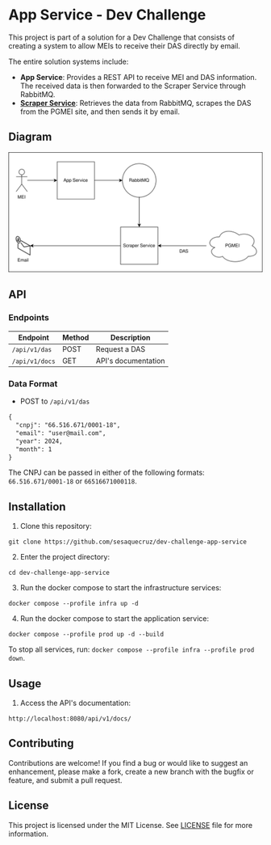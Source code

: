 # App Service - Dev Challenge

This project is part of a solution for a Dev Challenge that consists of creating a system to allow MEIs to receive their DAS directly by email.

The entire solution systems include:  
 
- **App Service**: Provides a REST API to receive MEI and DAS information. The received data is then forwarded to the Scraper Service through RabbitMQ.
- [**Scraper Service**](https://github.com/sesaquecruz/dev-challenge-scraper-service): Retrieves the data from RabbitMQ, scrapes the DAS from the PGMEI site, and then sends it by email.

## Diagram

![Project Diagram](./diagram.svg)

## API

### Endpoints

| Endpoint       | Method | Description         |
|----------------|--------|---------------------|
| `/api/v1/das`  | POST   | Request a DAS       |
| `/api/v1/docs` | GET    | API's documentation |

### Data Format

- POST to `/api/v1/das`

```
{
  "cnpj": "66.516.671/0001-18",
  "email": "user@mail.com",
  "year": 2024,
  "month": 1
}
```

The CNPJ can be passed in either of the following formats: `66.516.671/0001-18` or `66516671000118`.

## Installation

1. Clone this repository:

```
git clone https://github.com/sesaquecruz/dev-challenge-app-service
```

2. Enter the project directory:

```
cd dev-challenge-app-service
```

3. Run the docker compose to start the infrastructure services:

```
docker compose --profile infra up -d
```

4. Run the docker compose to start the application service:

```
docker compose --profile prod up -d --build
```

To stop all services, run: `docker compose --profile infra --profile prod down`.

## Usage

1. Access the API's documentation:

```
http://localhost:8080/api/v1/docs/
```

## Contributing

Contributions are welcome! If you find a bug or would like to suggest an enhancement, please make a fork, create a new branch with the bugfix or feature, and submit a pull request.

## License

This project is licensed under the MIT License. See [LICENSE](./LICENSE) file for more information.
